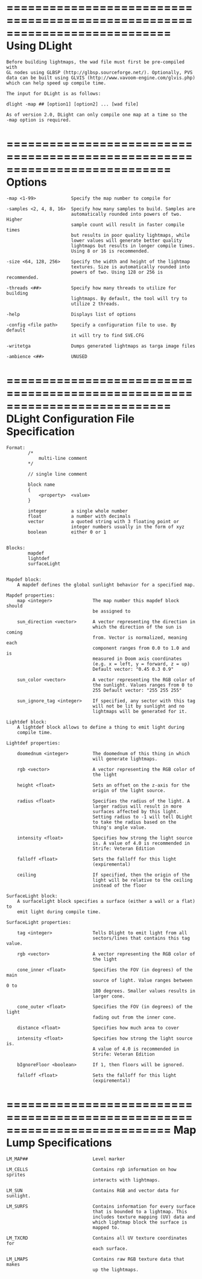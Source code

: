 ===========================================================================
    Using DLight
===========================================================================

    Before building lightmaps, the wad file must first be pre-compiled with
    GL nodes using GLBSP (http://glbsp.sourceforge.net/). Optionally, PVS
    data can be built using GLVIS (http://www.vavoom-engine.com/glvis.php)
    which can help speed up compile time.
    
    The input for DLight is as follows:
    
    dlight -map ## [option1] [option2] ... [wad file]
    
    As of version 2.0, DLight can only compile one map at a time so the
    -map option is required.
    
===========================================================================
    Options
===========================================================================
    
    -map <1-99>             Specify the map number to compile for
    
    -samples <2, 4, 8, 16>  Specify how many samples to build. Samples are
                            automatically rounded into powers of two. Higher
                            sample count will result in faster compile times
                            but results in poor quality lightmaps, while
                            lower values will generate better quality
                            lightmaps but results in longer compile times.
                            Using 8 or 16 is recommended.
                            
    -size <64, 128, 256>    Specify the width and height of the lightmap
                            textures. Size is automatically rounded into
                            powers of two. Using 128 or 256 is recommended.
                            
    -threads <##>           Specify how many threads to utilize for building
                            lightmaps. By default, the tool will try to
                            utilize 2 threads.
                            
    -help                   Displays list of options
    
    -config <file path>     Specify a configuration file to use. By default
                            it will try to find SVE.CFG
                            
    -writetga               Dumps generated lightmaps as targa image files
    
    -ambience <##>          UNUSED
    
===========================================================================
    DLight Configuration File Specification
===========================================================================

    Format:
            /*
                multi-line comment
            */
            
            // single line comment
            
            block name
            {
                <property>  <value>
            }
            
            integer         a single whole number
            float           a number with decimals
            vector          a quoted string with 3 floating point or
                            integer numbers usually in the form of xyz
            boolean         either 0 or 1
                     
            
    Blocks:
            mapdef
            lightdef
            surfaceLight


    Mapdef block:
        A mapdef defines the global sunlight behavior for a specified map.
        
    Mapdef properties:
        map <integer>               The map number this mapdef block should
                                    be assigned to
                            
        sun_direction <vector>      A vector representing the direction in
                                    which the direction of the sun is coming
                                    from. Vector is normalized, meaning each
                                    component ranges from 0.0 to 1.0 and is
                                    measured in Doom axis coordinates
                                    (e.g. x = left, y = forward, z = up)
                                    Default vector: "0.45 0.3 0.9"
                                    
        sun_color <vector>          A vector representing the RGB color of
                                    the sunlight. Values ranges from 0 to
                                    255 Default vector: "255 255 255"
                                    
        sun_ignore_tag <integer>    If specified, any sector with this tag
                                    will not be lit by sunlight and no
                                    lightmaps will be generated for it.
                                    
    Lightdef block:
        A lightdef block allows to define a thing to emit light during
        compile time.
        
    Lightdef properties:
    
        doomednum <integer>         The doomednum of this thing in which
                                    will generate lightmaps.
                                    
        rgb <vector>                A vector representing the RGB color of
                                    the light
        
        height <float>              Sets an offset on the z-axis for the
                                    origin of the light source.
                                    
        radius <float>              Specifies the radius of the light. A
                                    larger radius will result in more
                                    surfaces affected by this light.
                                    Setting radius to -1 will tell DLight
                                    to take the radius based on the
                                    thing's angle value.
                                    
        intensity <float>           Specifies how strong the light source
                                    is. A value of 4.0 is recommended in
                                    Strife: Veteran Edition
                                    
        falloff <float>             Sets the falloff for this light
                                    (expiremental)
        
        ceiling                     If specified, then the origin of the
                                    light will be relative to the ceiling
                                    instead of the floor
                                    
    SurfaceLight block:
        A surfacelight block specifies a surface (either a wall or a flat) to
        emit light during compile time.
        
    SurfaceLight properties:
    
        tag <integer>               Tells Dlight to emit light from all
                                    sectors/lines that contains this tag value.
                                    
        rgb <vector>                A vector representing the RGB color of
                                    the light
        
        cone_inner <float>          Specifies the FOV (in degrees) of the main
                                    source of light. Value ranges between 0 to
                                    180 degrees. Smaller values results in
                                    larger cone.
                                    
        cone_outer <float>          Specifies the FOV (in degrees) of the light
                                    fading out from the inner cone.
                                    
        distance <float>            Specifies how much area to cover
                                    
        intensity <float>           Specifies how strong the light source is.
                                    A value of 4.0 is recommended in
                                    Strife: Veteran Edition
                                    
        bIgnoreFloor <boolean>      If 1, then floors will be ignored.
                                    
        falloff <float>             Sets the falloff for this light
                                    (expiremental)
    
===========================================================================
    Map Lump Specifications
===========================================================================

    LM_MAP##                        Level marker
    
    LM_CELLS                        Contains rgb information on how sprites
                                    interacts with lightmaps.
                                    
    LM_SUN                          Contains RGB and vector data for sunlight.
                                    
    LM_SURFS                        Contains information for every surface
                                    that is bounded to a lightmap. This
                                    includes texture mapping (UV) data and
                                    which lightmap block the surface is
                                    mapped to.
                                    
    LM_TXCRD                        Contains all UV texture coordinates for
                                    each surface.
                                    
    LM_LMAPS                        Contains raw RGB texture data that makes
                                    up the lightmaps.
                                    